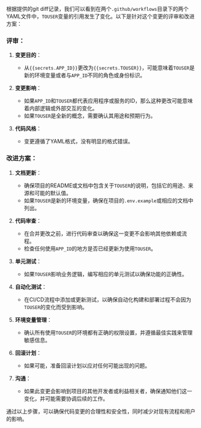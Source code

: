 根据提供的git diff记录，我们可以看到在两个`.github/workflows`目录下的两个YAML文件中，`TOUSER`变量的引用发生了变化。以下是针对这个变更的评审和改进方案：

### 评审：

1. **变更目的**：
   - 从`{{secrets.APP_ID}}`更改为`{{secrets.TOUSER}}`，可能意味着`TOUSER`是新的环境变量或者与`APP_ID`不同的角色或身份标识。

2. **变更影响**：
   - 如果`APP_ID`和`TOUSER`都代表应用程序或服务的ID，那么这种更改可能意味着内部逻辑或外部交互的变化。
   - 如果`TOUSER`是全新的概念，需要确认其用途和预期行为。

3. **代码风格**：
   - 变更遵循了YAML格式，没有明显的格式错误。

### 改进方案：

1. **文档更新**：
   - 确保项目的README或文档中包含关于`TOUSER`的说明，包括它的用途、来源和可能的默认值。
   - 如果`TOUSER`是新的环境变量，确保在项目的`.env.example`或相应的文档中列出。

2. **代码审查**：
   - 在合并更改之前，进行代码审查以确保这一变更不会影响其他依赖或流程。
   - 检查任何使用`APP_ID`的地方是否已经更新为使用`TOUSER`。

3. **单元测试**：
   - 如果`TOUSER`影响业务逻辑，编写相应的单元测试以确保功能的正确性。

4. **自动化测试**：
   - 在CI/CD流程中添加或更新测试，以确保自动化构建和部署过程不会因为`TOUSER`的变化而受到影响。

5. **环境变量管理**：
   - 确认所有使用`TOUSER`的环境都有正确的权限设置，并遵循最佳实践来管理敏感信息。

6. **回滚计划**：
   - 如果可能，准备回滚计划以应对任何可能出现的问题。

7. **沟通**：
   - 如果此变更会影响到项目的其他开发者或利益相关者，确保通知他们这一变化，并可能需要协调后续的工作。

通过以上步骤，可以确保代码变更的合理性和安全性，同时减少对现有流程和用户的影响。